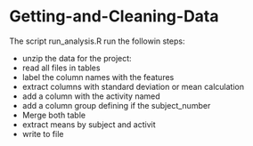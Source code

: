 # Getting-and-Cleaning-Data

The script run_analysis.R run the followin steps:
- unzip the data for the project: 
- read all files in tables
- label the column names with the features
- extract columns with standard deviation or mean calculation
- add a column with the activity named
- add a column group defining if the subject_number
- Merge both table
- extract means by subject and activit
- write to file
